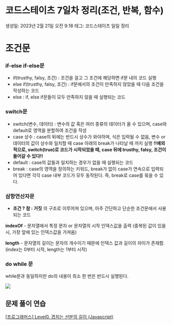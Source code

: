 # 코드스테이츠 7일차 정리(조건, 반복, 함수)

생성일: 2023년 2월 21일 오전 9:18
태그: 코드스테이츠 일일 정리

# 조건문

### if-else if-else문

- if(trusthy, falsy, 조건) : 조건을 걸고 그 조건에 해당하면 if문 내의 코드 실행
- else if(trusthy, falsy, 조건) : if문에서의 조건이 만족하지 않았을 때 다음 조건을 작성하는 코드
- else : if, else if문들이 모두 만족하지 않을 때 실행되는 코드

### switch문

- switch(변수, 데이터) : 변수의 값 혹은 여러 종류의 데이터가 올 수 있으며, case와 default로 영역을 분할하여 조건을 작성
- case 상수 : case의 뒤에는 반드시 상수가 와야하며, 식은 입력될 수 없음, 변수 or 데이터의 값이 상수와 일치할 때 case 아래의 break가 나타날 때 까지 실행
**!!예외적으로, switch(true)로 코드가 시작되었을 때, case 뒤에 trusthy, falsy, 조건이 들어갈 수 있다!!**
- default : case의 값들과 일치하는 경우가 없을 때 실행되는 코드
- break : case의 영역을 정의하는 키워드, break가 없이 case가 연속으로 입력되어 있다면 각각 case 내부 코드가 모두 동작된다. 즉, break로 case를 묶을 수 있다.

### 삼항연산자문

- **조건 ? 참 : 거짓** 의 구조로 이루어져 있으며, 아주 간단하고 단순한 조건문에서 사용되는 코드

**indexOf** - 문자열에서 특정 문자 or 문자열의 시작 인덱스값을 출력
(중복된 값이 있을 시, 가장 앞에 있는 인덱스값을 가져옴)

**length** - 문자열의 길이는 문자의 개수이기 때문에 인덱스 값과 길이의 차이가 존재함.
(index는 0부터 시작, length는 1부터 시작)


### do while 문

while문과 동일하지만 do의 내용이 최소 한 번은 반드시 실행된다.


![](https://velog.velcdn.com/images/player1552/post/9ecd598c-82d9-4734-97cb-a377f8bc9a14/image.png)

## 문제 풀이 연습
[[프로그래머스] Level0. 겹치는 선분의 길이 (Javascript)](https://velog.io/@player1552/%EC%BD%94%EB%94%A9%ED%85%8C%EC%8A%A4%ED%8A%B8-Level0.-%EA%B2%B9%EC%B9%98%EB%8A%94-%EC%84%A0%EB%B6%84%EC%9D%98-%EA%B8%B8%EC%9D%B4-Javascript)
